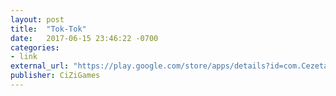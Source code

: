 ```yaml
---
layout: post
title:  "Tok-Tok"
date:   2017-06-15 23:46:22 -0700
categories:
- link
external_url: "https://play.google.com/store/apps/details?id=com.CezetaGames.TokTok"
publisher: CiZiGames
---
```

